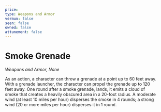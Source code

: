 ```yaml
---
price: 
type: Weapons and Armor
vermun: false
seen: false
owned: false
attunement: false
---
```

# Smoke Grenade

*Weapons and Armor, None*

As an action, a character can throw a grenade at a point up to 60 feet away. With a grenade launcher, the character can propel the grenade up to 120 feet away. One round after a smoke grenade, lands, it emits a cloud of smoke that creates a heavily obscured area in a 20-foot radius. A moderate wind (at least 10 miles per hour) disperses the smoke in 4 rounds; a strong wind (20 or more miles per hour) disperses it in 1 round.
